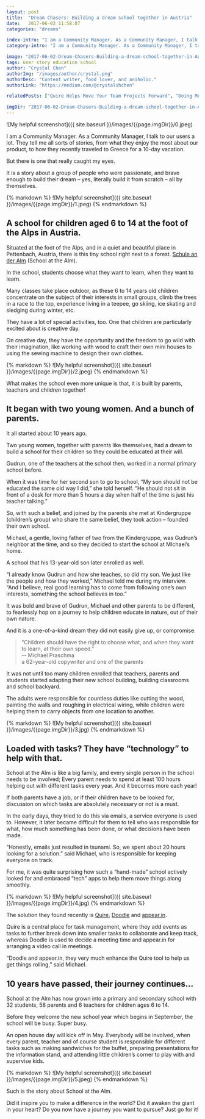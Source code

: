 ```yaml
---
layout: post
title:  "Dream Chasers: Building a dream school together in Austria"
date:   2017-06-02 11:58:07
categories: "dreams"

index-intro: "I am a Community Manager. As a Community Manager, I talk to our users a lot. They tell me all sorts of stories, from what they enjoy the most about our product, to how they recently traveled to Greece for a 10-day vacation. But there is one that really caught my eyes. It is a story about a group of people who were passionate..."
category-intro: "I am a Community Manager. As a Community Manager, I talk to our users a lot. They tell me all sorts of stories..."

image: "2017-06-02-Dream-Chasers-Building-a-dream-school-together-in-Austria/0.jpeg"
tags: user story education school
author: "Crystal Chen"
authorImg: "/images/author/crystal.png"
authorDesc: "Content writer, food lover, and aniholic."
authorLink: "https://medium.com/@crystalshchen"

relatedPosts: ["Quire Helps Move Your Team Projects Forward", "Doing More in Quire, while Staying Small in Team"]

imgDir: "2017-06-02-Dream-Chasers-Building-a-dream-school-together-in-Austria"
---
```



![My helpful screenshot]({{ site.baseurl }}/images/{{page.imgDir}}/0.jpeg)

I am a Community Manager. As a Community Manager, I talk to our users a lot. They tell me all sorts of stories, from what they enjoy the most about our product, to how they recently traveled to Greece for a 10-day vacation.

But there is one that really caught my eyes.

It is a story about a group of people who were passionate, and brave enough to build their dream – yes, literally build it from scratch – all by themselves.

<div style="max-width: 550px; max-height: 367px; margin: 0 auto;">
{% markdown %}
![My helpful screenshot]({{ site.baseurl }}/images/{{page.imgDir}}/1.jpeg)
{% endmarkdown %}
</div>

## A school for children aged 6 to 14 at the foot of the Alps in Austria.

Situated at the foot of the Alps, and in a quiet and beautiful place in Pettenbach, Austria, there is this tiny school right next to a forest. [Schule an der Alm](http://schule-moos.wixsite.com/meine-schule-moos) (School at the Alm).

In the school, students choose what they want to learn, when they want to learn.

Many classes take place outdoor, as these 6 to 14 years old children concentrate on the subject of their interests in small groups, climb the trees in a race to the top, experience living in a teepee, go skiing, ice skating and sledging during winter, etc.

They have a lot of special activities, too. One that children are particularly excited about is creative day.

On creative day, they have the opportunity and the freedom to go wild with their imagination, like working with wood to craft their own mini houses to using the sewing machine to design their own clothes.

<div style="max-width: 550px; max-height: 309px; margin: 0 auto;">
{% markdown %}
![My helpful screenshot]({{ site.baseurl }}/images/{{page.imgDir}}/2.jpeg)
{% endmarkdown %}
</div>

What makes the school even more unique is that, it is built by parents, teachers and children together!

## It began with two young women. And a bunch of parents.

It all started about 10 years ago.

Two young women, together with parents like themselves, had a dream to build a school for their children so they could be educated at their will.

Gudrun, one of the teachers at the school then, worked in a normal primary school before.

When it was time for her second son to go to school, “My son should not be educated the same old way I did,” she told herself. “He should not sit in front of a desk for more than 5 hours a day when half of the time is just his teacher talking.”

So, with such a belief, and joined by the parents she met at Kindergruppe (children’s group) who share the same belief, they took action – founded their own school.

Michael, a gentle, loving father of two from the Kindergruppe, was Gudrun’s neighbor at the time, and so they decided to start the school at MIchael’s home.

A school that his 13-year-old son later enrolled as well.

“I already know Gudrun and how she teaches, so did my son. We just like the people and how they worked,” Michael told me during my interview. “And I believe, real good learning has to come from following one’s own interests, something the school believes in too.”

It was bold and brave of Gudrun, Michael and other parents to be different, to fearlessly hop on a journey to help children educate in nature, out of their own nature.

And it is a one-of-a-kind dream they did not easily give up, or compromise.

> “Children should have the right to choose what, and when they want to learn, at their own speed.”<br>
> -- Michael Praschma<br>
> a 62-year-old copywriter and one of the parents

It was not until too many children enrolled that teachers, parents and students started adapting their new school building, building classrooms and school backyard.

The adults were responsible for countless duties like cutting the wood, painting the walls and roughing in electrical wiring, while children were helping them to carry objects from one location to another.

<div style="max-width: 550px; max-height: 413px; margin: 0 auto;">
{% markdown %}
![My helpful screenshot]({{ site.baseurl }}/images/{{page.imgDir}}/3.jpg)
{% endmarkdown %}
</div>

## Loaded with tasks? They have “technology” to help with that.

School at the Alm is like a big family, and every single person in the school needs to be involved; Every parent needs to spend at least 100 hours helping out with different tasks every year. And it becomes more each year!

If both parents have a job, or if their children have to be looked for, discussion on which tasks are absolutely necessary or not is a must.

In the early days, they tried to do this via emails, a service everyone is used to. However, it later became difficult for them to tell who was responsible for what, how much something has been done, or what decisions have been made.

“Honestly, emails just resulted in tsunami. So, we spent about 20 hours looking for a solution.” said Michael, who is responsible for keeping everyone on track.

For me, it was quite surprising how such a “hand-made” school actively looked for and embraced “tech” apps to help them move things along smoothly.

<div style="max-width: 550px; max-height: 413px; margin: 0 auto;">
{% markdown %}
![My helpful screenshot]({{ site.baseurl }}/images/{{page.imgDir}}/4.jpg)
{% endmarkdown %}
</div>

The solution they found recently is [Quire](https://quire.io/), [Doodle](http://doodle.com/de/) and [appear.in](https://appear.in/).
 
Quire is a central place for task management, where they add events as tasks to further break down into smaller tasks to collaborate and keep track, whereas Doodle is used to decide a meeting time and appear.in for arranging a video call in meetings.

“Doodle and appear.in, they very much enhance the Quire tool to help us get things rolling,” said Michael.

## 10 years have passed, their journey continues...

School at the Alm has now grown into a primary and secondary school with 32 students, 58 parents and 6 teachers for children ages 6 to 14.

Before they welcome the new school year which begins in September, the school will be busy. Super busy.

An open house day will kick off in May. Everybody will be involved, when every parent, teacher and of course student is responsible for different tasks such as making sandwiches for the buffet, preparing presentations for the information stand, and attending little children’s corner to play with and supervise kids.

<div style="max-width: 550px; max-height: 367px; margin: 0 auto;">
{% markdown %}
![My helpful screenshot]({{ site.baseurl }}/images/{{page.imgDir}}/5.jpeg)
{% endmarkdown %}
</div>

Such is the story about School at the Alm. 

Did it inspire you to make a difference in the world? Did it awaken the giant in your heart? Do you now have a journey you want to pursue? Just go for it!

[jekyll]:      http://jekyllrb.com
[jekyll-gh]:   https://github.com/jekyll/jekyll
[jekyll-help]: https://github.com/jekyll/jekyll-help
